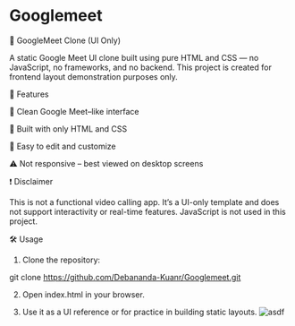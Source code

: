# Googlemeet
🎥 GoogleMeet Clone (UI Only)

A static Google Meet UI clone built using pure HTML and CSS — no JavaScript, no frameworks, and no backend. This project is created for frontend layout demonstration purposes only.

🚀 Features

🎨 Clean Google Meet–like interface

🧱 Built with only HTML and CSS

📁 Easy to edit and customize

⚠ Not responsive – best viewed on desktop screens


❗ Disclaimer

This is not a functional video calling app. It’s a UI-only template and does not support interactivity or real-time features. JavaScript is not used in this project.

🛠 Usage

1. Clone the repository:

git clone https://github.com/Debananda-Kuanr/Googlemeet.git


2. Open index.html in your browser.


3. Use it as a UI reference or for practice in building static layouts.
![asdf](https://github.com/user-attachments/assets/7fba51b6-e9d6-4dfa-9168-e7f200909d05)
